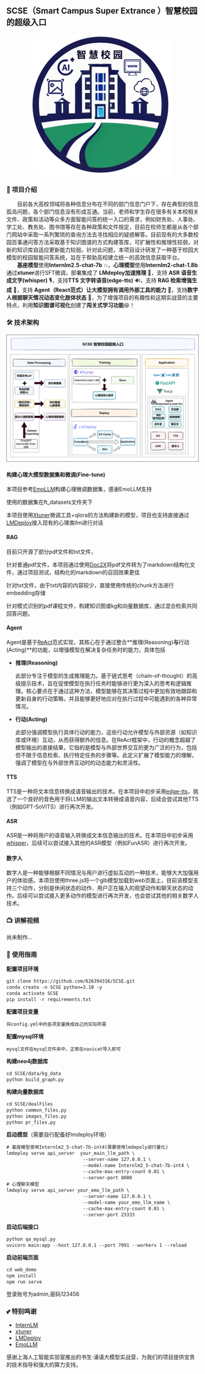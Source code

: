## SCSE（Smart Campus Super Extrance ）智慧校园的超级入口

<div align=center><img src="/assets/logo.png"></div>

### 📖 项目介绍

　　目前各大高校领域将各种信息分布在不同的部门信息门户下，存在典型的信息孤岛问题，各个部门信息没有形成互通。当前，老师和学生存在很多有关本校相关文件、政策和活动等众多方面智能问答的统一入口的需求，例如财务处、人事处、学工处、教务处、图书馆等存在各种政策和文件规定，目前在校师生都是从各个部门网站中采取一系列繁琐的查询方法去寻找相应的疑惑解答。目前现有的大多数校园百事通问答方法采取基于知识图谱的方式构建答库，可扩展性和推理性较弱，对新的知识库自适应更新能力较弱。针对此问题，本项目设计研发了一种基于校园大模型的校园智能问答系统，旨在于帮助高校建立统一的高效信息获取平台。  
 　　**基座模型**使用**Internlm2.5-chat-7b** :boom:，**心理模型**使用**Internlm2-chat-1.8b**通过**xtuner**进行SFT微调，部署集成了 **LMdeploy加速推理** 🚀，支持 **ASR 语音生成文字(whisper)**  🎙️，支持**TTS 文字转语音(edge-tts)** 🔊，支持 **RAG 检索增强生成** :floppy_disk:，支持 **Agent（React范式）让大模型拥有调用外部工具的能力** :wrench:，支持**数字人根据聊天情况动态变化肢体状态** :hear_no_evil:，为了增强项目的有趣性和这期实战营的主要特点，利用**知识图谱可视化**创建了**闯关式学习功能**:satisfied:！

### 🛠  技术架构

![image-20240706173454799](/assets/SCSE技术路线.png)

#### 构建心理大模型数据集和微调(Fine-tune)

本项目参考[EmoLLM](https://github.com/SmartFlowAI/EmoLLM/blob/main/generate_data/tutorial.md)构建心理微调数据集，感谢EmoLLM支持

使用的数据集在ft_datasets文件夹下

本项目使用[Xtuner](https://github.com/InternLM/xtuner)微调工具+qlora的方法构建新的模型，项目也支持直接通过[LMDeploy](https://github.com/InternLM/LMDeploy)接入现有的心理类llm进行对话

#### RAG

目前只开源了部分pdf文件和txt文件，

针对普通pdf文件，本项目通过使用[Doc2X](https://doc2x.noedgeai.com/)将pdf文件转为了markdown结构化文件，通过项目测试，结构化的markdown的召回效果更佳

针对txt文件，由于txt内容的内容较少，直接使用传统的chunk方法进行embedding存储

针对模式识别的pdf课程文件，构建知识图谱kg和向量数据库，通过混合检索共同回答问题。

#### Agent

Agent是基于[ReAct](https://arxiv.org/abs/2210.03629)范式实现，其核心在于通过整合**推理(Reasoning)**与**行动(Acting)**的功能，以增强模型在解决复杂任务时的能力，具体包括

- **推理(Reasoning)**

  此部分专注于模型的生成推理能力。基于链式思考（chain-of-thought）的高级提示技术，旨在促使模型在执行任务时能够进行更为深入的思考和逻辑推理。核心要点在于通过这种方法，模型能够在其决策过程中更加有效地跟踪和更新自身的行动策略，并且能够更好地应对在执行过程中可能遇到的各种异常情况。
  
- **行动(Acting)**

  此部分强调模型执行具体行动的能力，这些行动允许模型与外部资源（如知识库或环境）互动，从而获得额外的信息。在ReAct框架中，行动的概念超越了模型输出的直接结果，它指的是模型与外部世界交互的更为广泛的行为，包括但不限于信息检索、执行特定任务的步骤等。此定义扩展了模型能力的理解，强调了模型在与外部世界互动时的动态能力和灵活性。

#### TTS

TTS是一种将文本信息转换成语音输出的技术。在本项目中初步采用[edge-tts](https://kkgithub.com/rany2/edge-tts)，挑选了一个良好的音色用于将LLM的输出文本转换成语音内容，后续会尝试其他TTS（例如GPT-SoVITS）进行再次开发。

#### ASR

ASR是一种将用户的语音输入转换成文本信息输出的技术。在本项目中初步采用[whisper](https://github.com/openai/whisper)，后续可以尝试接入其他的ASR模型（例如FunASR）进行再次开发。

#### 数字人

数字人是一种能够根据不同情况与用户进行虚拟互动的一种技术，能够大大加强用户的体验感。本项目使用three.js将一个glb模型加载到web页面上，目前该模型支持三个动作，分别是休闲状态的动作、用户正在输入的观望动作和聊天状态的动作。后续可以尝试接入更多动作的模型进行再次开发，也会尝试其他的相关数字人技术。

### 📺️ 讲解视频

尚未制作...

### 🎯 使用指南

**配置项目环境**

~~~
git clone https://github.com/626394316/SCSE.git
conda create -n SCSE python=3.10 -y
conda activate SCSE
pip install -r requirements.txt
~~~

**配置项目变量**

~~~
将config.yml中的各项变量换成自己的实际所需
~~~

**配置mysql环境**

~~~
mysql文件在mysql文件夹中，正常在navicat导入即可
~~~

**构建neo4j数据库**

~~~
cd SCSE/data/kg_data
python build_graph.py
~~~

**构建向量数据库**

~~~
cd SCSE/dealFiles
python common_files.py
python images_files.py
python pr_files.py
~~~

**启动模型**（需要自行配备好lmdeploy环境）

~~~
# 基座模型使用Internlm2_5-chat-7b-int4(需要使用lmdepoly进行量化)
lmdeploy serve api_server  your_main_llm_path \
                            --server-name 127.0.0.1 \
                            --model-name Internlm2_5-chat-7b-int4 \
                            --cache-max-entry-count 0.01 \
                            --server-port 8000
# 心理聊天模型                       
lmdeploy serve api_server your_emo_llm_path \
                            --server-name 127.0.0.1 \
                            --model-name your_emo_llm_name \
                            --cache-max-entry-count 0.01 \
                            --server-port 23333
~~~

**启动后端接口**

~~~
python qa_mysql.py
uvicorn main:app --host 127.0.0.1 --port 7091 --workers 1 --reload
~~~

**启动前端页面**

~~~
cd web_demo
npm install
npm run serve
~~~

登录账号为admin,密码123456

### 💕 特别鸣谢

- [InternLM](https://github.com/InternLM/InternLM)
- [xtuner](https://github.com/InternLM/xtuner)
- [LMDeploy](https://github.com/InternLM/LMDeploy)
- [EmoLLM](https://github.com/SmartFlowAI/EmoLLM/blob/main/generate_data/tutorial.md)

感谢上海人工智能实验室推出的书生·浦语大模型实战营，为我们的项目提供宝贵的技术指导和强大的算力支持。



